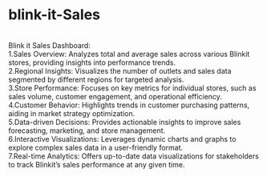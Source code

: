 # blink-it-Sales
<br>
Blink it Sales Dashboard:
<br>
1.Sales Overview: Analyzes total and average sales across various Blinkit stores, providing insights into performance trends.
<br>
2.Regional Insights: Visualizes the number of outlets and sales data segmented by different regions for targeted analysis.
<br>
3.Store Performance: Focuses on key metrics for individual stores, such as sales volume, customer engagement, and operational efficiency.
<br>
4.Customer Behavior: Highlights trends in customer purchasing patterns, aiding in market strategy optimization.
<br>
5.Data-driven Decisions: Provides actionable insights to improve sales forecasting, marketing, and store management.
<br>
6.Interactive Visualizations: Leverages dynamic charts and graphs to explore complex sales data in a user-friendly format.
<br>
7.Real-time Analytics: Offers up-to-date data visualizations for stakeholders to track Blinkit’s sales performance at any given time.
